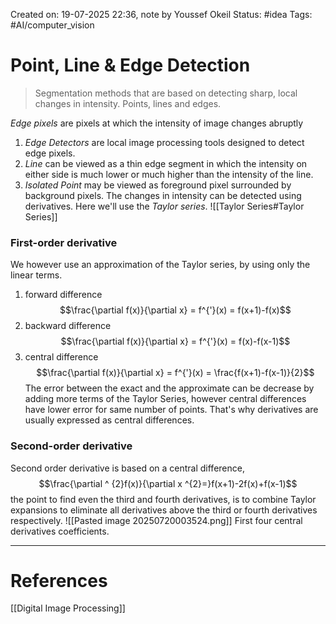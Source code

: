 Created on: 19-07-2025 22:36, note by Youssef Okeil
Status: #idea
Tags: #AI/computer_vision 
# Point, Line & Edge Detection
> Segmentation methods that are based on detecting sharp, local changes in intensity. Points, lines and edges. 

*Edge pixels* are pixels at which the intensity of image changes abruptly
1. *Edge Detectors* are local image processing tools designed to detect edge pixels.
2. *Line* can be viewed as a thin edge segment in which the intensity on either side is much lower or much higher than the intensity of the line.
3. *Isolated Point* may be viewed as foreground pixel surrounded by background pixels.
The changes in intensity can be detected using derivatives. Here we'll use the *Taylor series*.
![[Taylor Series#Taylor Series]]

### First-order derivative
We however use an approximation of the Taylor series, by using only the linear terms.
1. forward difference
$$\frac{\partial f(x)}{\partial x} = f^{'}(x) = f(x+1)-f(x)$$
2. backward difference
$$\frac{\partial f(x)}{\partial x} = f^{'}(x) = f(x)-f(x-1)$$
3. central difference
$$\frac{\partial f(x)}{\partial x} = f^{'}(x) = \frac{f(x+1)-f(x-1)}{2}$$
The error between the exact and the approximate  can be decrease by adding more terms of the Taylor Series, however central differences have lower error for same number of points. That's why derivatives are usually expressed as central differences.
### Second-order derivative 
Second order derivative is based on a central difference, $$\frac{\partial ^ {2}f(x)}{\partial x ^{2}=}f(x+1)-2f(x)+f(x-1)$$
the point to find even the third and fourth derivatives, is to combine Taylor expansions to eliminate all derivatives above the third or fourth derivatives respectively.
![[Pasted image 20250720003524.png]] First four central derivatives coefficients.

-----------------
# References
[[Digital Image Processing]]